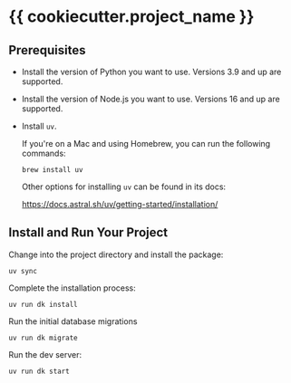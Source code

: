 # {{ cookiecutter.project_name }}

## Prerequisites

- Install the version of Python you want to use. Versions 3.9 and up are
  supported.

- Install the version of Node.js you want to use. Versions 16 and up are
  supported.

- Install `uv`.

  If you're on a Mac and using Homebrew, you can run the following
  commands:

      brew install uv

  Other options for installing `uv` can be found in its docs:

  https://docs.astral.sh/uv/getting-started/installation/

## Install and Run Your Project

Change into the project directory and install the package:

    uv sync

Complete the installation process:

    uv run dk install

Run the initial database migrations

    uv run dk migrate

Run the dev server:

    uv run dk start
